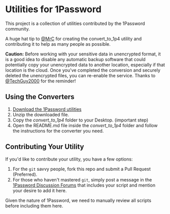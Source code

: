 # Utilities for 1Password

This project is a collection of utilities contributed by the 1Password community. 

A huge hat tip to [@MrC](https://discussions.agilebits.com/profile/77142/MrC) for creating the convert_to_1p4 utility and contributing it to help as many people as possible. 

**Caution:** Before working with your sensitive data in unencrypted format, it is a good idea to disable any automatic backup software that could potentially copy your unencrypted data to another location, especially if that location is the cloud. Once you've completed the conversion and securely deleted the unencrypted files, you can re-enable the service. Thanks to [@TechGuy2000](https://github.com/TechGuy2000) for the reminder!

## Using the Converters

1. [Download the 1Password utilities](https://github.com/AgileBits/onepassword-utilities/archive/master.zip)
2. Unzip the downloaded file.
3. Copy the _convert_to_1p4_ folder to your Desktop. (important step)
4. Open the README.md file inside the _convert_to_1p4_ folder and follow the instructions for the converter you need.

## Contributing Your Utility

If you'd like to contribute your utility, you have a few options:

1. For the `git` savvy people, fork this repo and submit a Pull Request (Preferred).
2. For those who haven't mastered `git`, simply post a message in the [1Password Discussion Forums](https://discussions.agilebits.com/) that includes your script and mention your desire to add it here.

Given the nature of 1Password, we need to manually review all scripts before including them here. 
